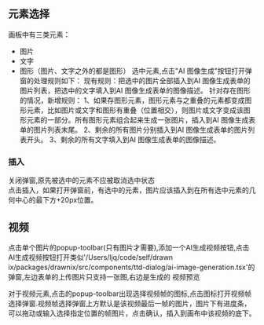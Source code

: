 ## 元素选择

画板中有三类元素：
- 图片
- 文字
- 图形（图片、文字之外的都是图形）
选中元素,点击"AI 图像生成"按钮打开弹窗的处理规则如下：
现有规则：把选中的图片全部插入到AI 图像生成表单的图片列表，把选中的文字填入到AI 图像生成表单的图像描述。
针对存在图形的情况，新增规则：
1、如果存图形元素，图形元素与之重叠的元素都变成图形元素，比如图片或文字和图形有重叠（位置相交），则图片或文字变成该图形元素的一部分。所有图形元素组合起来生成一张图片，插入到AI 图像生成表单的图片列表末尾。
2、剩余的所有图片分别插入到AI 图像生成表单的图片列表开头。
3、剩余的所有文字填入到AI 图像生成表单的图像描述。


### 插入
关闭弹窗,原先被选中的元素不应被取消选中状态   
点击插入，如果打开弹窗前，有选中的元素，图片应该插入到在所有选中元素的几何中心的最下方+20px位置。


## 视频
点击单个图片的popup-toolbar(只有图片才需要),添加一个AI生成视频按钮,点击AI生成视频按钮打开类似'/Users/ljq/code/self/drawn
  ix/packages/drawnix/src/components/ttd-dialog/ai-image-generation.tsx'的弹窗,左边表单的上传图片只支持一张图,右边是生成的
  视频预览


对于视频元素,点击的popup-toolbar出现选择视频帧的图标,点击图标打开视频帧选择弹窗.视频帧选择弹窗上方默认是该视频最后一帧的图片，图片下有进度条，可以拖动或输入选择指定位置的帧图片，点击确认，插入到画布中该视频的底下。